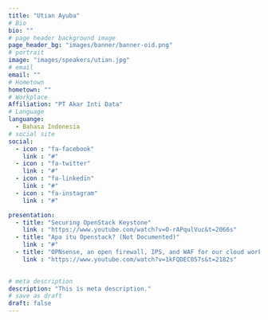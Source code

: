 ```yaml
---
title: "Utian Ayuba"
# Bio
bio: ""
# page header background image
page_header_bg: "images/banner/banner-oid.png"
# portrait
image: "images/speakers/utian.jpg"
# email
email: ""
# Hometown
hometown: ""
# Workplace
Affiliation: "PT Akar Inti Data"
# Language
languange:
  - Bahasa Indonesia
# social site
social:
  - icon : "fa-facebook"
    link : "#"
  - icon : "fa-twitter"
    link : "#"
  - icon : "fa-linkedin"
    link : "#"
  - icon : "fa-instagram"
    link : "#"

presentation:
  - title: "Securing OpenStack Keystone"
    link : "https://www.youtube.com/watch?v=O-rAPqulVuc&t=2066s"
  - title: "Apa itu Openstack? (Not Documented)"
    link : "#"
  - title: "OPNsense, an open firewall, IPS, and WAF for our cloud workloads perimeter"
    link : "https://www.youtube.com/watch?v=1kFQDEC057s&t=2182s"
     

# meta description
description: "This is meta description."
# save as draft
draft: false
---
```

